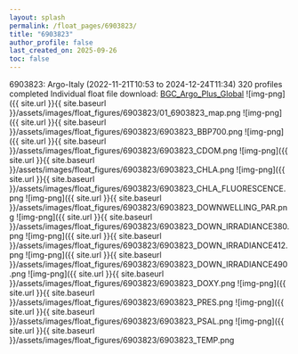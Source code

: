 ```yaml
---
layout: splash
permalink: /float_pages/6903823/
title: "6903823"
author_profile: false
last_created_on: 2025-09-26
toc: false
---
```

 
6903823: Argo-Italy (2022-11-21T10:53 to 2024-12-24T11:34)
320 profiles completed
Individual float file download: [BGC_Argo_Plus_Global](https://ftp.soest.hawaii.edu/bgc_argo_plus/Individual_Floats/outliers_removed/6903823_Sprof_processed.nc)
![img-png]({{ site.url }}{{ site.baseurl }}/assets/images/float_figures/6903823/01_6903823_map.png
![img-png]({{ site.url }}{{ site.baseurl }}/assets/images/float_figures/6903823/6903823_BBP700.png
![img-png]({{ site.url }}{{ site.baseurl }}/assets/images/float_figures/6903823/6903823_CDOM.png
![img-png]({{ site.url }}{{ site.baseurl }}/assets/images/float_figures/6903823/6903823_CHLA.png
![img-png]({{ site.url }}{{ site.baseurl }}/assets/images/float_figures/6903823/6903823_CHLA_FLUORESCENCE.png
![img-png]({{ site.url }}{{ site.baseurl }}/assets/images/float_figures/6903823/6903823_DOWNWELLING_PAR.png
![img-png]({{ site.url }}{{ site.baseurl }}/assets/images/float_figures/6903823/6903823_DOWN_IRRADIANCE380.png
![img-png]({{ site.url }}{{ site.baseurl }}/assets/images/float_figures/6903823/6903823_DOWN_IRRADIANCE412.png
![img-png]({{ site.url }}{{ site.baseurl }}/assets/images/float_figures/6903823/6903823_DOWN_IRRADIANCE490.png
![img-png]({{ site.url }}{{ site.baseurl }}/assets/images/float_figures/6903823/6903823_DOXY.png
![img-png]({{ site.url }}{{ site.baseurl }}/assets/images/float_figures/6903823/6903823_PRES.png
![img-png]({{ site.url }}{{ site.baseurl }}/assets/images/float_figures/6903823/6903823_PSAL.png
![img-png]({{ site.url }}{{ site.baseurl }}/assets/images/float_figures/6903823/6903823_TEMP.png
